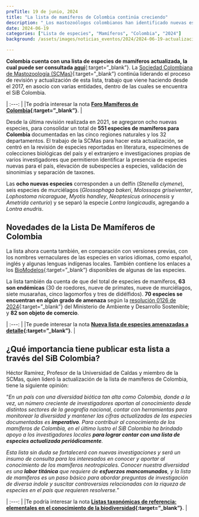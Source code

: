 ```yaml
---
preTitle: 19 de junio, 2024
title: "La lista de mamíferos de Colombia continúa creciendo"
description: "_Los mastozoólogos colombianos han identificado nuevas especies de mamíferos presentes en el país._"
date: 2024-06-19
categories: ["Lista de especies", "Mamíferos", "Colombia", "2024"]
background: /assets/images/noticias_eventos/2024/2024-06-19-actualizacion-lista-mamiferos.png

---
```


**Colombia cuenta con una lista de especies de mamíferos actualizada, la cual puede ser consultada [aquí](https://doi.org/10.15472/kl1whs)**{:target=”_blank”}. La [Sociedad Colombiana de Mastozoología (SCMas)](https://mamiferoscolombia.org/){:target=”_blank”} continúa liderando el proceso de revisión y actualización de esta lista, trabajo que viene haciendo desde el 2017, en asocio con varias entidades, dentro de las cuales se encuentra el SiB Colombia.

| :---: |
|Te podría interesar la nota **[Foro Mamíferos de Colombia](https://biodiversidad.co/post/2017/foro-mamiferos/){:target=”_blank”}**. |

Desde la última revisión realizada en 2021, se agregaron ocho nuevas especies, para consolidar un total de **551 especies de mamíferos para Colombia** documentadas en las cinco regiones naturales y los 32 departamentos. El trabajo de la SCMas para hacer esta actualización, se centró en la revisión de especies reportadas en literatura, especímenes de colecciones biológicas del país y el extranjero e investigaciones propias de varios investigadores que permitieron identificar la presencia de especies nuevas para el país, elevación de subespecies a especies, validación de sinonimias y separación de taxones. 

Las **ocho nuevas especies** corresponden a un delfín (_Stenella clymene_), seis especies de murciélagos (_Glossophaga bakeri_, _Molossops griseiventer_,  _Lophostoma nicaraguae_, _Myotis handley_, _Neoptesicus orinocensis_ y _Ametrida centurio_) y se separó la especie _Lontra longicaudis_, agregando a _Lontra enudris_.

## Novedades de la Lista De Mamíferos de Colombia

La lista ahora cuenta también, en comparación con versiones previas, con los nombres vernaculares de las especies en varios idiomas, como  español, inglés y algunas lenguas indígenas locales. También contiene los enlaces a los [BioModelos](biomodelos.humboldt.org.co){:target=”_blank”} disponibles de algunas de las especies. 

La lista también da cuenta de que del total de especies de mamíferos, **63 son endémicas** (30 de roedores, nueve de primates, nueve de murciélagos, siete musarañas, cinco lagomorfos y tres de didélfidos). **70 especies se encuentran en algún grado de amenaza** según la [resolución 0126 de 2024](https://www.minambiente.gov.co/documento-normativa/resolucion-0126-de-2024/){:target=”_blank”} del Ministerio de Ambiente y Desarrollo Sostenible; y **82 son objeto de comercio**.

| :---: |
|Te puede interesar la nota **[Nueva lista de especies amenazadas a detalle](https://biodiversidad.co/post/2024/lista-especies-amenazadas-colombia/){:target=”_blank”}**. |

## ¿Qué importancia tiene publicar esta lista a través del SiB Colombia?

Héctor Ramírez, Profesor de la Universidad de Caldas y miembro de la SCMas, quien lideró la actualización de la lista de mamíferos de Colombia, tiene la siguiente opinión:

“_En un país con una diversidad biótica tan alta como Colombia, donde a la vez, un número creciente de investigadores aportan al conocimiento desde distintos sectores de la geografía nacional, contar con herramientas para monitorear la diversidad y mantener las cifras actualizadas de las especies documentadas es **imperativo**. Para contribuir al conocimiento de los mamíferos de Colombia, en el último lustro el SiB Colombia ha brindado apoyo a los investigadores locales **para lograr contar con una lista de especies actualizada periódicamente**._

_Esta lista sin duda se fortalecerá con nuevas investigaciones y será un insumo de consulta para los interesados en conocer y aportar al conocimiento de los mamíferos neotropicales. Conocer nuestra diversidad es una **labor titánica** que requiere de **esfuerzos mancomunados**, y la lista de mamíferos es un paso básico para abordar preguntas de investigación de diversa índole y suscitar controversias relacionadas con la riqueza de especies en el país que requieren resolverse._”

| :---: |
|Te podría interesar la nota **[Listas taxonómicas de referencia: elementales en el conocimiento de la biodiversidad](https://biodiversidad.co/post/2022/listas-referencia-taxonomica/){:target=”_blank”}**. |
